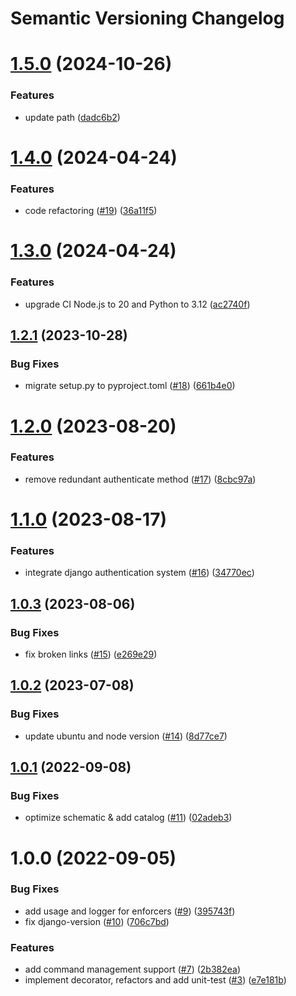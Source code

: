 # Semantic Versioning Changelog

# [1.5.0](https://github.com/officialpycasbin/django-casbin-auth/compare/v1.4.0...v1.5.0) (2024-10-26)


### Features

* update path ([dadc6b2](https://github.com/officialpycasbin/django-casbin-auth/commit/dadc6b2b4613cd8300e42806d3efdb7a4ea45330))

# [1.4.0](https://github.com/officialpycasbin/django-casbin-auth/compare/v1.3.0...v1.4.0) (2024-04-24)


### Features

* code refactoring ([#19](https://github.com/officialpycasbin/django-casbin-auth/issues/19)) ([36a11f5](https://github.com/officialpycasbin/django-casbin-auth/commit/36a11f586f8723a69c3272162a698fd46f4c1e8d))

# [1.3.0](https://github.com/officialpycasbin/django-casbin-auth/compare/v1.2.1...v1.3.0) (2024-04-24)


### Features

* upgrade CI Node.js to 20 and Python to 3.12 ([ac2740f](https://github.com/officialpycasbin/django-casbin-auth/commit/ac2740f73690744d1ff22360b2e065a95d1322ef))

## [1.2.1](https://github.com/officialpycasbin/django-casbin-auth/compare/v1.2.0...v1.2.1) (2023-10-28)


### Bug Fixes

* migrate setup.py to pyproject.toml ([#18](https://github.com/officialpycasbin/django-casbin-auth/issues/18)) ([661b4e0](https://github.com/officialpycasbin/django-casbin-auth/commit/661b4e0bef49247e8b447a33978e8c1439119b5c))

# [1.2.0](https://github.com/officialpycasbin/django-casbin-auth/compare/v1.1.0...v1.2.0) (2023-08-20)


### Features

* remove redundant authenticate method ([#17](https://github.com/officialpycasbin/django-casbin-auth/issues/17)) ([8cbc97a](https://github.com/officialpycasbin/django-casbin-auth/commit/8cbc97aba4893e95c312f428bb4ed7f1579f21db))

# [1.1.0](https://github.com/officialpycasbin/django-casbin-auth/compare/v1.0.3...v1.1.0) (2023-08-17)


### Features

* integrate django authentication system ([#16](https://github.com/officialpycasbin/django-casbin-auth/issues/16)) ([34770ec](https://github.com/officialpycasbin/django-casbin-auth/commit/34770ecd5e11f7a05c78b60d234e6975abfe4f4e))

## [1.0.3](https://github.com/officialpycasbin/django-casbin-auth/compare/v1.0.2...v1.0.3) (2023-08-06)


### Bug Fixes

* fix broken links ([#15](https://github.com/officialpycasbin/django-casbin-auth/issues/15)) ([e269e29](https://github.com/officialpycasbin/django-casbin-auth/commit/e269e2989348b586e5cf1d63bda0cf2e6ca1e205))

## [1.0.2](https://github.com/officialpycasbin/django-casbin-auth/compare/v1.0.1...v1.0.2) (2023-07-08)


### Bug Fixes

* update ubuntu and node version ([#14](https://github.com/officialpycasbin/django-casbin-auth/issues/14)) ([8d77ce7](https://github.com/officialpycasbin/django-casbin-auth/commit/8d77ce740a03cbf3e25d0f82e4a894e983c04bb0))

## [1.0.1](https://github.com/officialpycasbin/django-casbin-auth/compare/v1.0.0...v1.0.1) (2022-09-08)


### Bug Fixes

* optimize schematic & add catalog ([#11](https://github.com/officialpycasbin/django-casbin-auth/issues/11)) ([02adeb3](https://github.com/officialpycasbin/django-casbin-auth/commit/02adeb3388c75b699db9dc1bc42eda1ed5d0679e))

# 1.0.0 (2022-09-05)


### Bug Fixes

* add usage and logger for enforcers ([#9](https://github.com/officialpycasbin/django-casbin-auth/issues/9)) ([395743f](https://github.com/officialpycasbin/django-casbin-auth/commit/395743fd504ebd44c536d6661abde80531300071))
* fix django-version ([#10](https://github.com/officialpycasbin/django-casbin-auth/issues/10)) ([706c7bd](https://github.com/officialpycasbin/django-casbin-auth/commit/706c7bd1626c7ce5bcc0ab1cb58c08d20ed30f8a))


### Features

* add command management support ([#7](https://github.com/officialpycasbin/django-casbin-auth/issues/7)) ([2b382ea](https://github.com/officialpycasbin/django-casbin-auth/commit/2b382ea150b7eed3daaa6ea801fc5f71f66ef770))
* implement decorator, refactors and add unit-test ([#3](https://github.com/officialpycasbin/django-casbin-auth/issues/3)) ([e7e181b](https://github.com/officialpycasbin/django-casbin-auth/commit/e7e181b88ff1dd13f142715a4bed34686c5a4e8f))
